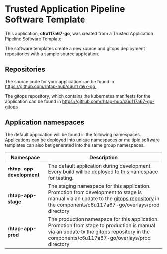 # Trusted Application Pipeline Software Template

This application, **c6u117a67-go**, was created from a Trusted Application Pipeline Software Template.

The software templates create a new source and gitops deployment repositories with a sample source application. 

## Repositories

The source code for your application can be found in [https://github.com/rhtap-hub/c6u117a67-go ](https://github.com/rhtap-hub/c6u117a67-go ).
 
The gitops repository, which contains the kubernetes manifests for the application can be found in 
[https://github.com/rhtap-hub/c6u117a67-go-gitops ](https://github.com/rhtap-hub/c6u117a67-go-gitops ) 

## Application namespaces 

The default application will be found in the following namespaces. Applications can be deployed into unique namespaces or multiple software templates can also bet generated into the same group namespaces.  

|  Namespace   |  Description   |  
| -------- | -------- |   
| **rhtap-app-development** | The default application during development. Every build will be deployed to this namespace for testing. | 
| **rhtap-app-stage** | The staging namespace for this application. Promotion from development to stage is manual via an update to the [gitops repository](https://github.com/rhtap-hub/c6u117a67-go-gitops ) in the components/c6u117a67-go/overlays/prod directory |  
| **rhtap-app-prod** | The production namespace for this application. Promotion from stage to production is manual via an update to the [gitops repository](https://github.com/rhtap-hub/c6u117a67-go-gitops ) in the components/c6u117a67-go/overlays/prod directory | 